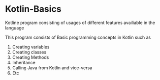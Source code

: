 # Kotlin-Basics
Kotline program consisting of usages of different features availiable in the language 

This program consists of Basic programming concepts in Kotlin such as 
1. Creating variables
2. Creating classes
3. Creating Methods
4. Inheritance
5. Calling Java from Kotlin and vice-versa
6. Etc
